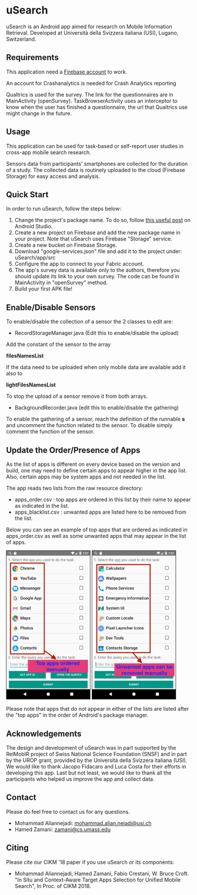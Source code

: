 # uSearch
uSearch is an Android app aimed for research on Mobile Information Retrieval. Developed at Università della Svizzera italiana (USI), Lugano, Switzerland.

## Requirements

This application need a [Firebase account](https://firebase.google.com/) to work.

An account for Crashanalytics is needed for Crash Analytics reporting

Qualtrics is used for the survey. The link for the questionnaires are in MainActivity (openSurvey).
TaskBrowserActivity uses an interceptor to know when the user has finished a questionnaire, the url that Qualtrics use might change in the future. 

## Usage

This application can be used for task-based or self-report user studies in cross-app mobile search research.
 
Sensors data from participants' smartphones are collected for the duration of a study. The collected data
is routinely uploaded to the cloud (Firebase Storage) for easy access and analysis.

## Quick Start

In order to run uSearch, follow the steps below:

1. Change the project's package name. To do so, follow [this useful post](https://stackoverflow.com/questions/16804093/android-studio-rename-package) on Android Studio.
2. Create a new project on Firebase and add the new package name in your project. Note that uSearch uses Firebase "Storage" service.
3. Create a new bucket on Firebase Storage.
4. Download "google-services.json" file and add it to the project under: uSearch/app/src
5. Configure the app to connect to your Fabric account.
6. The app's survey data is available only to the authors, therefore you should update its link to your own survey. The code can be found in MainActivity in "openSurvey" method.
7. Build your first APK file! 

## Enable/Disable Sensors

To enable/disable the collection of a sensor the 2 classes to edit are:

* RecordStorageManager.java (Edit this to enable/disable the upload)

Add the constant of the sensor to the array
 
__filesNamesList__

If the data need to be uploaded when only mobile data are available add it also to 

__lightFilesNamesList__

To stop the upload of a sensor remove it from both arrays. 

* BackgroundRecorder.java (edit this to enable/disable the gathering)

To enable the gathering of a sensor, reach the definition of the runnable __s__ and uncomment the function related to the sensor. 
To disable simply comment the function of the sensor.

## Update the Order/Presence of Apps

As the list of apps is different on every device based on the version and build, one may need to define certain apps to appear higher in the app list. Also, certain apps may be system apps and not needed in the list.

The app reads two lists from the raw resource directory: 
* apps_order.csv : top apps are ordered in this list by their name to appear as indicated in the list.
* apps_blacklist.csv : unwanted apps are listed here to be removed from the list.

Below you can see an example of top apps that are ordered as indicated in apps_order.csv as well as some unwanted apps that may appear in the list of apps.

 <img alt="manually ordered top apps" src="top_apps.png" width="45%" border=1/> <img alt="unwanted apps example" src="unwanted_apps.png" width="45%" border=1/>

Please note that apps that do not appear in either of the lists are listed after the "top apps" in the order of Android's package manager.

## Acknowledgements

The design and development of uSearch was in part supported by the RelMobIR project of Swiss National Science Foundation (SNSF) and in part by the UROP grant, provided by the Università della Svizzera italiana (USI). We would like to thank Jacopo Fidacaro and Luca Costa for their efforts in developing this app. Last but not least, we would like to thank all the participants who helped us improve the app and collect data.

## Contact

Please do feel free to contact us for any questions.
* Mohammad Aliannejadi: mohammad.alian.nejadi@usi.ch
* Hamed Zamani: zamani@cs.umass.edu

## Citing

Please cite our CIKM '18 paper if you use uSearch or its components:
* Mohammad Aliannejadi, Hamed Zamani, Fabio Crestani, W. Bruce Croft. "In Situ and Context-Aware Target Apps Selection  for Unified Mobile Search", In Proc. of CIKM 2018.
